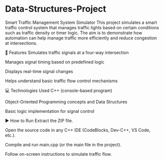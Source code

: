 # Data-Structures-Project

Smart Traffic Management System Simulator
This project simulates a smart traffic control system that manages traffic lights based on certain conditions such as traffic density or timer logic. 
The aim is to demonstrate how automation can help manage traffic more efficiently and reduce congestion at intersections.

🚦 Features
Simulates traffic signals at a four-way intersection

Manages signal timing based on predefined logic

Displays real-time signal changes

Helps understand basic traffic flow control mechanisms

💻 Technologies Used
C++ (console-based program)

Object-Oriented Programming concepts and Data Structures

Basic logic implementation for signal control

▶️ How to Run
Extract the ZIP file.

Open the source code in any C++ IDE (CodeBlocks, Dev-C++, VS Code, etc.).

Compile and run main.cpp (or the main file in the project).

Follow on-screen instructions to simulate traffic flow.



